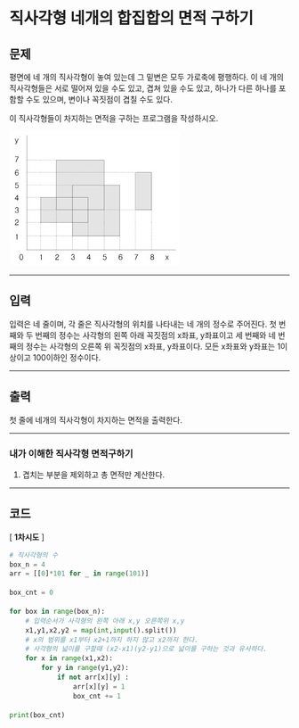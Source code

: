# 직사각형 네개의 합집합의 면적 구하기

## 문제

평면에 네 개의 직사각형이 놓여 있는데 그 밑변은 모두 가로축에 평행하다. 이 네 개의 직사각형들은 서로 떨어져 있을 수도 있고, 겹쳐 있을 수도 있고, 하나가 다른 하나를 포함할 수도 있으며, 변이나 꼭짓점이 겹칠 수도 있다.

이 직사각형들이 차지하는 면적을 구하는 프로그램을 작성하시오.

![](2669_직사각형네개의합집합의면적구하기.assets/SmartSelectImage_2022-02-20-13-09-52.png)

---

## 입력

입력은 네 줄이며, 각 줄은 직사각형의 위치를 나타내는 네 개의 정수로 주어진다. 첫 번째와 두 번째의 정수는 사각형의 왼쪽 아래 꼭짓점의 x좌표, y좌표이고 세 번째와 네 번째의 정수는 사각형의 오른쪽 위 꼭짓점의 x좌표, y좌표이다. 모든 x좌표와 y좌표는 1이상이고 100이하인 정수이다.

---

## 출력

첫 줄에 네개의 직사각형이 차지하는 면적을 출력한다.

---

### 내가 이해한 직사각형 면적구하기

1. 겹치는 부분을 제외하고 총 면적만 계산한다.

---

## 코드

[ **1차시도** ]

```python
# 직사각형의 수
box_n = 4
arr = [[0]*101 for _ in range(101)]

box_cnt = 0

for box in range(box_n):
    # 입력순서가 사각형의 왼쪽 아래 x,y 오른쪽위 x,y
    x1,y1,x2,y2 = map(int,input().split())
    # x의 범위를 x1부터 x2+1까지 하지 않고 x2까지 한다.
    # 사각형의 넓이를 구할때 (x2-x1)(y2-y1)으로 넓이를 구하는 것과 유사하다.
    for x in range(x1,x2):
        for y in range(y1,y2):
            if not arr[x][y] :
                arr[x][y] = 1
                box_cnt += 1

print(box_cnt)
```

